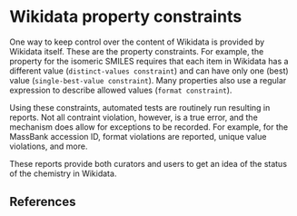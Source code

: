 # Wikidata property constraints

One way to keep control over the content of Wikidata is provided by Wikidata itself. These
are the <topic>property constraints</topic>. For example, the property for the <topic>isomeric SMILES</topic> requires
that each item in Wikidata has a different value (`distinct-values constraint`) and
can have only one (best) value (`single-best-value constraint`). Many properties also
use a regular expression to describe allowed values (`format constraint`).

Using these constraints, automated tests are routinely run resulting in reports. Not
all contraint violation, however, is a true error, and the mechanism does allow for
exceptions to be recorded. <!-- add example? --> For example, for the
<topic>MassBank accession ID</topic>, format violations are reported, unique value violations, and more.

These reports provide both curators and users to get an idea of the status of the
chemistry in Wikidata.

## References

<references/>
